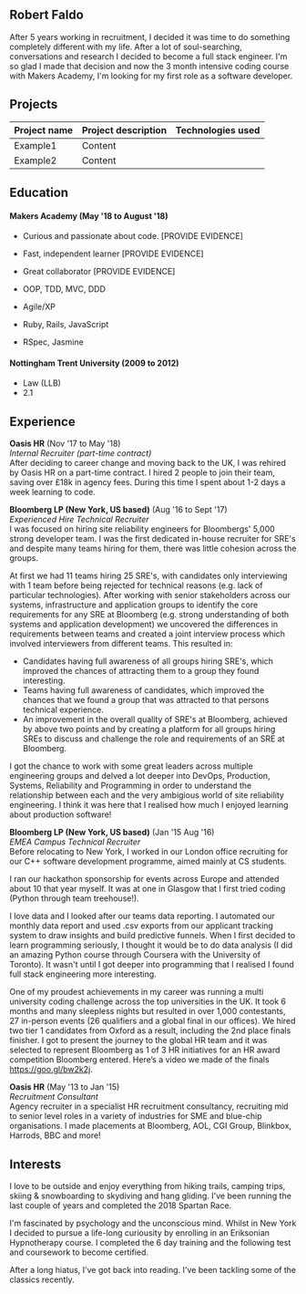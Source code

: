 ## Robert Faldo

After 5 years working in recruitment, I decided it was time to do something completely different with my life. After a lot of soul-searching, conversations and research I decided to become a full stack engineer. I'm so glad I made that decision and now the 3 month intensive coding course with Makers Academy, I'm looking for my first role as a software developer. 

## Projects

| Project name         | Project description   | Technologies used |
| ----------------     | ---------------       | --------------    |
| Example1             | Content               |                   |
| Example2             | Content               |                   |

## Education

#### Makers Academy (May '18 to August '18)
- Curious and passionate about code. [PROVIDE EVIDENCE]
- Fast, independent learner [PROVIDE EVIDENCE]
- Great collaborator [PROVIDE EVIDENCE]

- OOP, TDD, MVC, DDD
- Agile/XP
- Ruby, Rails, JavaScript
- RSpec, Jasmine

#### Nottingham Trent University (2009 to 2012)

- Law (LLB)
- 2.1 

## Experience

**Oasis HR** (Nov '17 to May '18)    
*Internal Recruiter (part-time contract)*\
After deciding to career change and moving back to the UK, I was rehired by Oasis HR on a part-time contract. I hired 2 people to join their team, saving over £18k in agency fees. During this time I spent about 1-2 days a week learning to code.

**Bloomberg LP (New York, US based)** (Aug '16 to Sept '17)   
*Experienced Hire Technical Recruiter*\
I was focused on hiring site reliability engineers for Bloombergs' 5,000 strong developer team. I was the first dedicated in-house recruiter for SRE's and despite many teams hiring for them, there was little cohesion across the groups.

At first we had 11 teams hiring 25 SRE's, with candidates only interviewing with 1 team before being rejected for technical reasons (e.g. lack of particular technologies). After working with senior stakeholders across our systems, infrastructure and application groups to identify the core requirements for any SRE at Bloomberg (e.g. strong understanding of both systems and application development) we uncovered the differences in requirements between teams and created a joint interview process which involved interviewers from different teams. This resulted in:
* Candidates having full awareness of all groups hiring SRE's, which improved the chances of attracting them to a group they found interesting. 
* Teams having full awareness of candidates, which improved the chances that we found a group that was attracted to that persons technical experience. 
* An improvement in the overall quality of SRE's at Bloomberg, achieved by above two points and by creating a platform for all groups hiring SREs to discuss and challenge the role and requirements of an SRE at Bloomberg. 

I got the chance to work with some great leaders across multiple engineering groups and delved a lot deeper into DevOps, Production, Systems, Reliability and Programming in order to understand the relationship between each and the very ambigious world of site reliability engineering. I think it was here that I realised how much I enjoyed learning about production software! 

**Bloomberg LP (New York, US based)** (Jan '15 Aug '16)   
*EMEA Campus Technical Recruiter*\
Before relocating to New York, I worked in our London office recruiting for our C++ software development programme, aimed mainly at CS students.

I ran our hackathon sponsorship for events across Europe and attended about 10 that year myself. It was at one in Glasgow that I first tried coding (Python through team treehouse!).

I love data and I looked after our teams data reporting. I automated our monthly data report and used .csv exports from our applicant tracking system to draw insights and build predictive funnels. When I first decided to learn programming seriously, I thought it would be to do data analysis (I did an amazing Python course through Coursera with the University of Toronto). It wasn't until I got deeper into programming that I realised I found full stack engineering more interesting. 

One of my proudest achievements in my career was running a multi university coding challenge across the top universities in the UK. It took 6 months and many sleepless nights but resulted in over 1,000 contestants, 27 in-person events (26 qualifiers and a global final in our offices). We hired two tier 1 candidates from Oxford as a result, including the 2nd place finals finisher. I got to present the journey to the global HR team and it was selected to represent Bloomberg as 1 of 3 HR initiatives for an HR award competition Bloomberg entered. Here’s a video we made of the finals https://goo.gl/bw2k2j.

**Oasis HR** (May '13 to Jan '15)   
*Recruitment Consultant*\
Agency recruiter in a specialist HR recruitment consultancy, recruiting
mid to senior level roles in a variety of industries for SME and blue-chip organisations. I made placements at Bloomberg, AOL, CGI Group, Blinkbox, Harrods, BBC and more! 

## Interests 

I love to be outside and enjoy everything from hiking trails, camping trips, skiing &amp; snowboarding to skydiving and hang gliding. I've been running the last couple of years and completed the 2018 Spartan Race. 

I'm fascinated by psychology and the unconscious mind. Whilst in New York I decided to pursue a life-long curiousity by enrolling in an Eriksonian Hypnotherapy course. I completed the 6 day training and the following test and coursework to become certified. 

After a long hiatus, I've got back into reading. I've been tackling some of the classics recently.  

